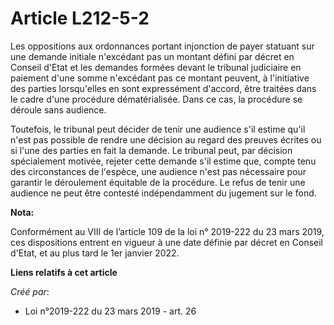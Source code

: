 # Article L212-5-2

Les oppositions aux ordonnances portant injonction de payer statuant sur une demande initiale n'excédant pas un montant
défini par décret en Conseil d'Etat et les demandes formées devant le tribunal judiciaire en paiement d'une somme n'excédant
pas ce montant peuvent, à l'initiative des parties lorsqu'elles en sont expressément d'accord, être traitées dans le cadre
d'une procédure dématérialisée. Dans ce cas, la procédure se déroule sans audience.

Toutefois, le tribunal peut décider de tenir une audience s'il estime qu'il n'est pas possible de rendre une décision au
regard des preuves écrites ou si l'une des parties en fait la demande. Le tribunal peut, par décision spécialement motivée,
rejeter cette demande s'il estime que, compte tenu des circonstances de l'espèce, une audience n'est pas nécessaire pour
garantir le déroulement équitable de la procédure. Le refus de tenir une audience ne peut être contesté indépendamment du
jugement sur le fond.

**Nota:**

Conformément au VIII de l’article 109 de la loi n° 2019-222 du 23 mars 2019, ces dispositions entrent en vigueur à une date
définie par décret en Conseil d'Etat, et au plus tard le 1er janvier 2022.

**Liens relatifs à cet article**

_Créé par_:

  - Loi n°2019-222 du 23 mars 2019 - art. 26

